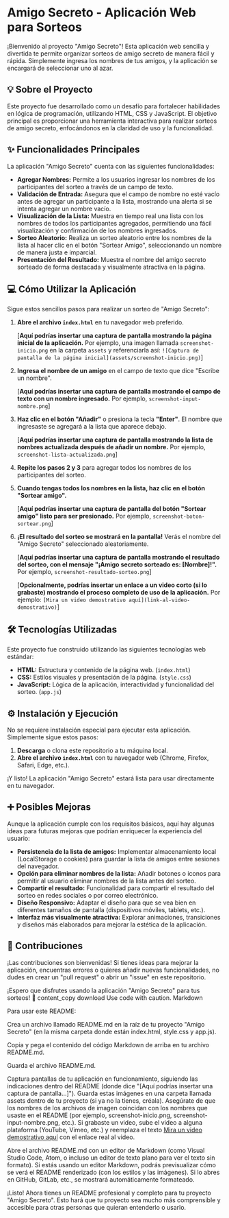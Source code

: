 # Amigo Secreto - Aplicación Web para Sorteos

¡Bienvenido al proyecto "Amigo Secreto"! Esta aplicación web sencilla y divertida te permite organizar sorteos de amigo secreto de manera fácil y rápida.  Simplemente ingresa los nombres de tus amigos, y la aplicación se encargará de seleccionar uno al azar.

## 💡 Sobre el Proyecto

Este proyecto fue desarrollado como un desafío para fortalecer habilidades en lógica de programación, utilizando HTML, CSS y JavaScript. El objetivo principal es proporcionar una herramienta interactiva para realizar sorteos de amigo secreto, enfocándonos en la claridad de uso y la funcionalidad.

## ✨ Funcionalidades Principales

La aplicación "Amigo Secreto" cuenta con las siguientes funcionalidades:

*   **Agregar Nombres:** Permite a los usuarios ingresar los nombres de los participantes del sorteo a través de un campo de texto.
*   **Validación de Entrada:**  Asegura que el campo de nombre no esté vacío antes de agregar un participante a la lista, mostrando una alerta si se intenta agregar un nombre vacío.
*   **Visualización de la Lista:** Muestra en tiempo real una lista con los nombres de todos los participantes agregados, permitiendo una fácil visualización y confirmación de los nombres ingresados.
*   **Sorteo Aleatorio:**  Realiza un sorteo aleatorio entre los nombres de la lista al hacer clic en el botón "Sortear Amigo", seleccionando un nombre de manera justa e imparcial.
*   **Presentación del Resultado:** Muestra el nombre del amigo secreto sorteado de forma destacada y visualmente atractiva en la página.

## 💻 Cómo Utilizar la Aplicación

Sigue estos sencillos pasos para realizar un sorteo de "Amigo Secreto":

1.  **Abre el archivo `index.html`** en tu navegador web preferido.

    [**Aquí podrías insertar una captura de pantalla mostrando la página inicial de la aplicación.**  Por ejemplo, una imagen llamada `screenshot-inicio.png` en la carpeta `assets` y referenciarla así: `![Captura de pantalla de la página inicial](assets/screenshot-inicio.png)`]

2.  **Ingresa el nombre de un amigo** en el campo de texto que dice "Escribe un nombre".

    [**Aquí podrías insertar una captura de pantalla mostrando el campo de texto con un nombre ingresado.** Por ejemplo, `screenshot-input-nombre.png`]

3.  **Haz clic en el botón "Añadir"** o presiona la tecla **"Enter"**. El nombre que ingresaste se agregará a la lista que aparece debajo.

    [**Aquí podrías insertar una captura de pantalla mostrando la lista de nombres actualizada después de añadir un nombre.** Por ejemplo, `screenshot-lista-actualizada.png`]

4.  **Repite los pasos 2 y 3** para agregar todos los nombres de los participantes del sorteo.

5.  **Cuando tengas todos los nombres en la lista, haz clic en el botón "Sortear amigo".**

    [**Aquí podrías insertar una captura de pantalla del botón "Sortear amigo" listo para ser presionado.** Por ejemplo, `screenshot-boton-sortear.png`]

6.  **¡El resultado del sorteo se mostrará en la pantalla!**  Verás el nombre del "Amigo Secreto" seleccionado aleatoriamente.

    [**Aquí podrías insertar una captura de pantalla mostrando el resultado del sorteo, con el mensaje "¡Amigo secreto sorteado es: [Nombre]!".** Por ejemplo, `screenshot-resultado-sorteo.png`]

    [**Opcionalmente, podrías insertar un enlace a un video corto (si lo grabaste) mostrando el proceso completo de uso de la aplicación.** Por ejemplo: `[Mira un video demostrativo aquí](link-al-video-demostrativo)`]

## 🛠 Tecnologías Utilizadas

Este proyecto fue construido utilizando las siguientes tecnologías web estándar:

*   **HTML:** Estructura y contenido de la página web. (`index.html`)
*   **CSS:** Estilos visuales y presentación de la página. (`style.css`)
*   **JavaScript:** Lógica de la aplicación, interactividad y funcionalidad del sorteo. (`app.js`)

## ⚙️ Instalación y Ejecución

No se requiere instalación especial para ejecutar esta aplicación.  Simplemente sigue estos pasos:

1.  **Descarga** o clona este repositorio a tu máquina local.
2.  **Abre el archivo `index.html`** con tu navegador web (Chrome, Firefox, Safari, Edge, etc.).

¡Y listo! La aplicación "Amigo Secreto" estará lista para usar directamente en tu navegador.

## ➕ Posibles Mejoras

Aunque la aplicación cumple con los requisitos básicos, aquí hay algunas ideas para futuras mejoras que podrían enriquecer la experiencia del usuario:

*   **Persistencia de la lista de amigos:**  Implementar almacenamiento local (LocalStorage o cookies) para guardar la lista de amigos entre sesiones del navegador.
*   **Opción para eliminar nombres de la lista:**  Añadir botones o iconos para permitir al usuario eliminar nombres de la lista antes del sorteo.
*   **Compartir el resultado:**  Funcionalidad para compartir el resultado del sorteo en redes sociales o por correo electrónico.
*   **Diseño Responsivo:**  Adaptar el diseño para que se vea bien en diferentes tamaños de pantalla (dispositivos móviles, tablets, etc.).
*   **Interfaz más visualmente atractiva:**  Explorar animaciones, transiciones y diseños más elaborados para mejorar la estética de la aplicación.

## 🤝 Contribuciones

¡Las contribuciones son bienvenidas! Si tienes ideas para mejorar la aplicación, encuentras errores o quieres añadir nuevas funcionalidades, no dudes en crear un "pull request" o abrir un "issue" en este repositorio.

¡Espero que disfrutes usando la aplicación "Amigo Secreto" para tus sorteos! 🎉
content_copy
download
Use code with caution.
Markdown

Para usar este README:

Crea un archivo llamado README.md en la raíz de tu proyecto "Amigo Secreto" (en la misma carpeta donde están index.html, style.css y app.js).

Copia y pega el contenido del código Markdown de arriba en tu archivo README.md.

Guarda el archivo README.md.

Captura pantallas de tu aplicación en funcionamiento, siguiendo las indicaciones dentro del README (donde dice "[Aquí podrías insertar una captura de pantalla...]"). Guarda estas imágenes en una carpeta llamada assets dentro de tu proyecto (si ya no la tienes, créala). Asegúrate de que los nombres de los archivos de imagen coincidan con los nombres que usaste en el README (por ejemplo, screenshot-inicio.png, screenshot-input-nombre.png, etc.). Si grabaste un video, sube el video a alguna plataforma (YouTube, Vimeo, etc.) y reemplaza el texto [Mira un video demostrativo aquí](link-al-video-demostrativo) con el enlace real al video.

Abre el archivo README.md con un editor de Markdown (como Visual Studio Code, Atom, o incluso un editor de texto plano para ver el texto sin formato). Si estás usando un editor Markdown, podrás previsualizar cómo se verá el README renderizado (con los estilos y las imágenes). Si lo abres en GitHub, GitLab, etc., se mostrará automáticamente formateado.

¡Listo! Ahora tienes un README profesional y completo para tu proyecto "Amigo Secreto". Esto hará que tu proyecto sea mucho más comprensible y accesible para otras personas que quieran entenderlo o usarlo.
